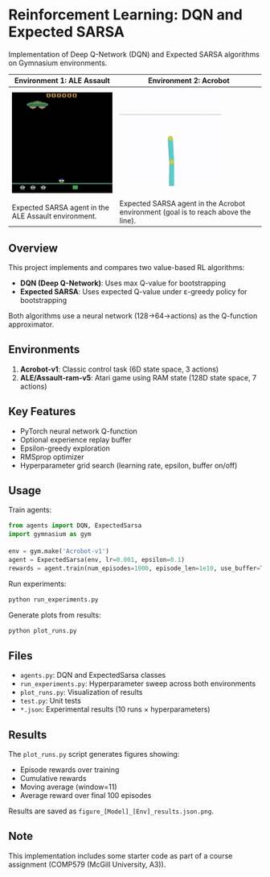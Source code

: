 # Reinforcement Learning: DQN and Expected SARSA

Implementation of Deep Q-Network (DQN) and Expected SARSA algorithms on Gymnasium environments.

| **Environment 1: ALE Assault**                                                                                           | **Environment 2: Acrobot**                                                                                                                             |
| ------------------------------------------------------------------------------------------------------------------------ | ------------------------------------------------------------------------------------------------------------------------------------------------------ |
| <img src="Plots/assault.gif" alt="Assault" height="200px"><br/><br/>Expected SARSA agent in the ALE Assault environment. | <img src="Plots/acrobot.gif" alt="Acrobot" height="200px"><br/><br/>Expected SARSA agent in the Acrobot environment (goal is to reach above the line). |

## Overview

This project implements and compares two value-based RL algorithms:

- **DQN (Deep Q-Network)**: Uses max Q-value for bootstrapping
- **Expected SARSA**: Uses expected Q-value under ε-greedy policy for bootstrapping

Both algorithms use a neural network (128→64→actions) as the Q-function approximator.

## Environments

1. **Acrobot-v1**: Classic control task (6D state space, 3 actions)
2. **ALE/Assault-ram-v5**: Atari game using RAM state (128D state space, 7 actions)

## Key Features

- PyTorch neural network Q-function
- Optional experience replay buffer
- Epsilon-greedy exploration
- RMSprop optimizer
- Hyperparameter grid search (learning rate, epsilon, buffer on/off)

## Usage

Train agents:

```python
from agents import DQN, ExpectedSarsa
import gymnasium as gym

env = gym.make('Acrobot-v1')
agent = ExpectedSarsa(env, lr=0.001, epsilon=0.1)
rewards = agent.train(num_episodes=1000, episode_len=1e10, use_buffer=True)
```

Run experiments:

```bash
python run_experiments.py
```

Generate plots from results:

```bash
python plot_runs.py
```

## Files

- `agents.py`: DQN and ExpectedSarsa classes
- `run_experiments.py`: Hyperparameter sweep across both environments
- `plot_runs.py`: Visualization of results
- `test.py`: Unit tests
- `*.json`: Experimental results (10 runs × hyperparameters)

## Results

The `plot_runs.py` script generates figures showing:

- Episode rewards over training
- Cumulative rewards
- Moving average (window=11)
- Average reward over final 100 episodes

Results are saved as `figure_[Model]_[Env]_results.json.png`.

## Note

This implementation includes some starter code as part of a course assignment (COMP579 (McGill University, A3)).
